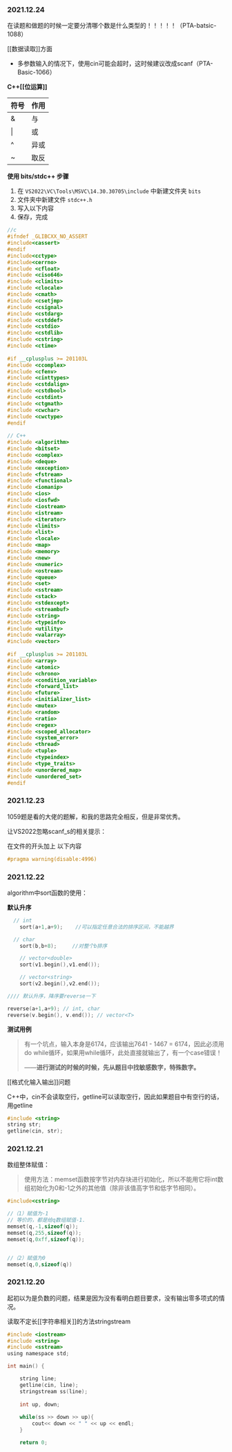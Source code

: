 ### 2021.12.24

在读题和做题的时候一定要分清哪个数是什么类型的！！！！！（PTA-batsic-1088）


[[数据读取]]方面

- 多参数输入的情况下，使用cin可能会超时，这时候建议改成scanf（PTA-Basic-1066）


**C++[[位运算]]**

|符号|作用|
|----|----|
| & | 与|
| \| | 或 |
| ^ | 异或|
| ~ | 取反 |


**使用 bits/stdc++ 步骤**

1. 在 `VS2022\VC\Tools\MSVC\14.30.30705\include` 中新建文件夹 `bits`
2. 文件夹中新建文件 `stdc++.h`
3. 写入以下内容
4. 保存，完成

```c++
//c
#ifndef _GLIBCXX_NO_ASSERT
#include<cassert>
#endif
#include<cctype>
#include<cerrno>
#include <cfloat>
#include <ciso646>
#include <climits>
#include <clocale>
#include <cmath>
#include <csetjmp>
#include <csignal>
#include <cstdarg>
#include <cstddef>
#include <cstdio>
#include <cstdlib>
#include <cstring>
#include <ctime>
 
#if __cplusplus >= 201103L
#include <ccomplex>
#include <cfenv>
#include <cinttypes>
#include <cstdalign>
#include <cstdbool>
#include <cstdint>
#include <ctgmath>
#include <cwchar>
#include <cwctype>
#endif
 
// C++
#include <algorithm>
#include <bitset>
#include <complex>
#include <deque>
#include <exception>
#include <fstream>
#include <functional>
#include <iomanip>
#include <ios>
#include <iosfwd>
#include <iostream>
#include <istream>
#include <iterator>
#include <limits>
#include <list>
#include <locale>
#include <map>
#include <memory>
#include <new>
#include <numeric>
#include <ostream>
#include <queue>
#include <set>
#include <sstream>
#include <stack>
#include <stdexcept>
#include <streambuf>
#include <string>
#include <typeinfo>
#include <utility>
#include <valarray>
#include <vector>
 
#if __cplusplus >= 201103L
#include <array>
#include <atomic>
#include <chrono>
#include <condition_variable>
#include <forward_list>
#include <future>
#include <initializer_list>
#include <mutex>
#include <random>
#include <ratio>
#include <regex>
#include <scoped_allocator>
#include <system_error>
#include <thread>
#include <tuple>
#include <typeindex>
#include <type_traits>
#include <unordered_map>
#include <unordered_set>
#endif
```




### 2021.12.23

1059题是看的大佬的题解，和我的思路完全相反，但是非常优秀。

让VS2022忽略scanf_s的相关提示：

在文件的开头加上 以下内容

```c++
#pragma warning(disable:4996)
```



### 2021.12.22

algorithm中sort函数的使用：

**默认升序**

```c++
  // int
    sort(a+1,a+9);    //可以指定任意合法的排序区间，不能越界

  // char
    sort(b,b+8);     //对整个b排序

	// vector<double>
    sort(v1.begin(),v1.end());

	// vector<string>
    sort(v2.begin(),v2.end());

//// 默认升序，降序要reverse一下

reverse(a+1,a+9); // int, char
reverse(v.begin(), v.end()); // vector<T>
```

**测试用例**

> 有一个坑点，输入本身是6174，应该输出7641 - 1467 = 6174，因此必须用do while循环，如果用while循环，此处直接就输出了，有一个case错误！
>
> ——**进行测试的时候的时候，先从题目中找敏感数字，特殊数字。**

[[格式化输入输出]]问题

C++中，cin不会读取空行，getline可以读取空行，因此如果题目中有空行的话，用getline

```c++
#include <string>
string str;
getline(cin, str);
```

### 2021.12.21

数组整体赋值：

> 使用方法：memset函数按字节对内存块进行初始化，所以不能用它将int数组初始化为0和-1之外的其他值（除非该值高字节和低字节相同）。

 ```c++
 #include<cstring>
 
 //（1）赋值为-1
 // 等价的，都是给q数组赋值-1.
 memset(q,-1,sizeof(q));
 memset(q,255,sizeof(q));
 memset(q,0xff,sizeof(q));
 
 
 //（2）赋值为0
 memset(q,0,sizeof(q))
 ```

### 2021.12.20

起初以为是负数的问题，结果是因为没有看明白题目要求，没有输出零多项式的情况。

读取不定长[[字符串相关]]的方法stringstream

```c
#include <iostream>
#include <string>
#include <sstream>
using namespace std;

int main() {

	string line;
	getline(cin, line);
	stringstream ss(line);
	
	int up, down;
	
	while(ss >> down >> up){
		cout<< down << " " << up << endl;
	}

	return 0;

```
